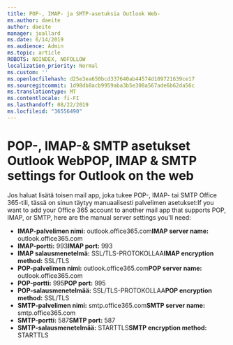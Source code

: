 ```yaml
---
title: POP-, IMAP- ja SMTP-asetuksia Outlook Web-
ms.author: daeite
author: daeite
manager: joallard
ms.date: 6/14/2019
ms.audience: Admin
ms.topic: article
ROBOTS: NOINDEX, NOFOLLOW
localization_priority: Normal
ms.custom: ''
ms.openlocfilehash: d25e3ea650bcd337640ab44574d109721639ce17
ms.sourcegitcommit: 1d98db8acb9959aba3b5e308a567ade6b62da56c
ms.translationtype: MT
ms.contentlocale: fi-FI
ms.lasthandoff: 08/22/2019
ms.locfileid: "36556490"
---
```

# <a name="pop-imap--smtp-settings-for-outlook-on-the-web"></a><span data-ttu-id="22dfd-102">POP-, IMAP-& SMTP asetukset Outlook Web</span><span class="sxs-lookup"><span data-stu-id="22dfd-102">POP, IMAP & SMTP settings for Outlook on the web</span></span>

<span data-ttu-id="22dfd-103">Jos haluat lisätä toisen mail app, joka tukee POP-, IMAP- tai SMTP Office 365-tili, tässä on sinun täytyy manuaalisesti palvelimen asetukset:</span><span class="sxs-lookup"><span data-stu-id="22dfd-103">If you want to add your Office 365 account to another mail app that supports POP, IMAP, or SMTP, here are the manual server settings you'll need:</span></span>
  
- <span data-ttu-id="22dfd-104">**IMAP-palvelimen nimi:** outlook.office365.com</span><span class="sxs-lookup"><span data-stu-id="22dfd-104">**IMAP server name:** outlook.office365.com</span></span>
- <span data-ttu-id="22dfd-105">**IMAP-portti:** 993</span><span class="sxs-lookup"><span data-stu-id="22dfd-105">**IMAP port:** 993</span></span>
- <span data-ttu-id="22dfd-106">**IMAP salausmenetelmä:** SSL/TLS-PROTOKOLLAA</span><span class="sxs-lookup"><span data-stu-id="22dfd-106">**IMAP encryption method:** SSL/TLS</span></span>
- <span data-ttu-id="22dfd-107">**POP-palvelimen nimi:** outlook.office365.com</span><span class="sxs-lookup"><span data-stu-id="22dfd-107">**POP server name:** outlook.office365.com</span></span>  
- <span data-ttu-id="22dfd-108">**POP-portti:** 995</span><span class="sxs-lookup"><span data-stu-id="22dfd-108">**POP port:** 995</span></span>  
- <span data-ttu-id="22dfd-109">**POP-salausmenetelmää:** SSL/TLS-PROTOKOLLAA</span><span class="sxs-lookup"><span data-stu-id="22dfd-109">**POP encryption method:** SSL/TLS</span></span>  
- <span data-ttu-id="22dfd-110">**SMTP-palvelimen nimi:** smtp.office365.com</span><span class="sxs-lookup"><span data-stu-id="22dfd-110">**SMTP server name:** smtp.office365.com</span></span>
- <span data-ttu-id="22dfd-111">**SMTP-portti:** 587</span><span class="sxs-lookup"><span data-stu-id="22dfd-111">**SMTP port:** 587</span></span>
- <span data-ttu-id="22dfd-112">**SMTP-salausmenetelmää:** STARTTLS</span><span class="sxs-lookup"><span data-stu-id="22dfd-112">**SMTP encryption method:** STARTTLS</span></span>